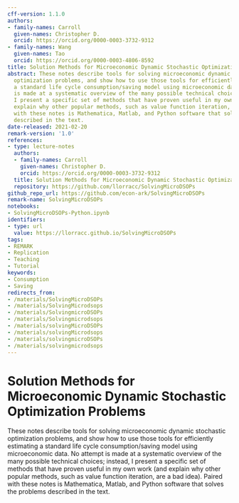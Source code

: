 ```yaml
---
cff-version: 1.1.0
authors:
- family-names: Carroll
  given-names: Christopher D.
  orcid: https://orcid.org/0000-0003-3732-9312
- family-names: Wang
  given-names: Tao
  orcid: https://orcid.org/0000-0003-4806-8592
title: Solution Methods for Microeconomic Dynamic Stochastic Optimization Problems
abstract: These notes describe tools for solving microeconomic dynamic stochastic
  optimization problems, and show how to use those tools for efficiently estimating
  a standard life cycle consumption/saving model using microeconomic data.  No attempt
  is made at a systematic overview of the many possible technical choices; instead,
  I present a specific set of methods that have proven useful in my own work (and
  explain why other popular methods, such as value function iteration, are a bad idea).  Paired
  with these notes is Mathematica, Matlab, and Python software that solves the problems
  described in the text.
date-released: 2021-02-20
remark-version: '1.0'
references:
- type: lecture-notes
  authors:
  - family-names: Carroll
    given-names: Christopher D.
    orcid: https://orcid.org/0000-0003-3732-9312
  title: Solution Methods for Microeconomic Dynamic Stochastic Optimization Problems
  repository: https://github.com/llorracc/SolvingMicroDSOPs
github_repo_url: https://github.com/econ-ark/SolvingMicroDSOPs
remark-name: SolvingMicroDSOPs
notebooks:
- SolvingMicroDSOPs-Python.ipynb
identifiers:
- type: url
  value: https://llorracc.github.io/SolvingMicroDSOPs
tags:
- REMARK
- Replication
- Teaching
- Tutorial
keywords:
- Consumption
- Saving
redirects_from:
- /materials/SolvingMicroDSOPs
- /materials/SolvingMicrodsops
- /materials/SolvingmicroDSOPs
- /materials/Solvingmicrodsops
- /materials/solvingMicroDSOPs
- /materials/solvingMicrodsops
- /materials/solvingmicroDSOPs
- /materials/solvingmicrodsops
---
```


# Solution Methods for Microeconomic Dynamic Stochastic Optimization Problems

These notes describe tools for solving microeconomic dynamic stochastic optimization problems, and show how to use those tools for efficiently estimating a standard life cycle consumption/saving model using microeconomic data.  No attempt is made at a systematic overview of the many possible technical choices; instead, I present a specific set of methods that have proven useful in my own work (and explain why other popular methods, such as value function iteration, are a bad idea).  Paired with these notes is Mathematica, Matlab, and Python software that solves the problems described in the text.
